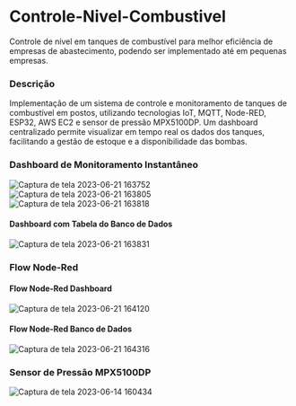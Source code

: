 # Controle-Nivel-Combustivel
 Controle de nível em tanques de combustível para melhor eficiência de empresas de abastecimento, podendo ser implementado até em pequenas empresas.

### Descrição
Implementação de um sistema de controle e monitoramento de tanques de combustível em postos, utilizando tecnologias IoT, MQTT, Node-RED, ESP32, AWS EC2 e sensor de pressão MPX5100DP. Um dashboard centralizado permite visualizar em tempo real os dados dos tanques, facilitando a gestão de estoque e a disponibilidade das bombas.


### Dashboard de Monitoramento Instantâneo

![Captura de tela 2023-06-21 163752](https://github.com/loran-viscardi/Controle-Nivel-Combustivel/assets/103280132/e455f4db-0735-424e-8ee6-cb559b80f924)
![Captura de tela 2023-06-21 163805](https://github.com/loran-viscardi/Controle-Nivel-Combustivel/assets/103280132/fd10d571-ed41-4833-a589-2f9108c2eb7d)
![Captura de tela 2023-06-21 163818](https://github.com/loran-viscardi/Controle-Nivel-Combustivel/assets/103280132/f3c6d597-9636-4e0b-a272-365e31a3a3be)




#### Dashboard com Tabela do Banco de Dados

![Captura de tela 2023-06-21 163831](https://github.com/loran-viscardi/Controle-Nivel-Combustivel/assets/103280132/c7db4273-1f37-4103-9cf9-40d3ad5699e5)


### Flow Node-Red

#### Flow Node-Red Dashboard

![Captura de tela 2023-06-21 164120](https://github.com/loran-viscardi/Controle-Nivel-Combustivel/assets/103280132/e2574ad2-c427-45af-b089-77c4f3b0c514)


#### Flow Node-Red Banco de Dados

![Captura de tela 2023-06-21 164316](https://github.com/loran-viscardi/Controle-Nivel-Combustivel/assets/103280132/75a70783-0340-4e3f-8053-e6822fac7adb)


### Sensor de Pressão MPX5100DP

![Captura de tela 2023-06-14 160434](https://github.com/loran-viscardi/Controle-Nivel-Combustivel/assets/103280132/6a4387da-5067-4ab9-b41d-80f566b24daa)

